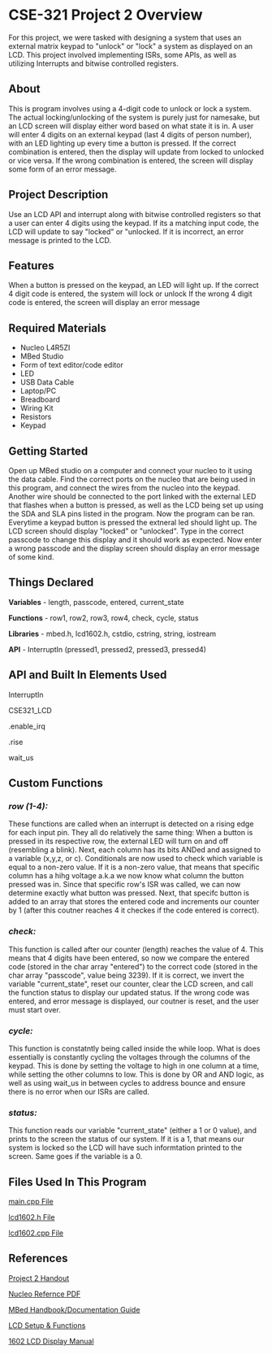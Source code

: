 # CSE-321 Project 2 Overview
For this project, we were tasked with designing a system that uses an external matrix keypad to "unlock" or "lock" a system as displayed on an LCD. This project involved implementing ISRs, some APIs, as well as utilizing Interrupts and bitwise controlled registers. 

## About 
This is program involves using a 4-digit code to unlock or lock a system. The actual locking/unlocking of the system is purely just for namesake, but an LCD screen will display either word based on what state it is in.
A user will enter 4 digits on an external keypad (last 4 digits of person number), with an LED lighting up every time a button is pressed. If the correct combination is entered, then the display will update from locked to
unlocked or vice versa. If the wrong combination is entered, the screen will display some form of an error message.

## Project Description 
Use an LCD API and interrupt along with bitwise controlled registers so that a user can enter 4 digits using the keypad. If its a matching input code, the LCD will update to say "locked"
or "unlocked. If it is incorrect, an error message is printed to the LCD.

## Features
When a button is pressed on the keypad, an LED will light up.
If the correct 4 digit code is entered, the system will lock or unlock
If the wrong 4 digit code is entered, the screen will display an error message

## Required Materials
* Nucleo L4R5ZI
* MBed Studio
* Form of text editor/code editor 
* LED
* USB Data Cable
* Laptop/PC
* Breadboard
* Wiring Kit
* Resistors
* Keypad

## Getting Started
Open up MBed studio on a computer and connect your nucleo to it using the data cable. Find the correct ports on the nucleo that are being used in this program, and connect the wires from the nucleo into the keypad. Another wire
should be connected to the port linked with the external LED that flashes when a button is pressed, as well as the LCD being set up using the SDA and SLA pins listed in the program. Now the program
can be ran. Everytime a keypad button is pressed the extneral led should light up. The LCD screen should display "locked" or "unlocked". Type in the correct passcode to change this display and 
it should work as expected. Now enter a wrong passcode and the display screen should display an error message of some kind.

## Things Declared
**Variables** - length, passcode, entered, current_state

**Functions** - row1, row2, row3, row4, check, cycle, status

**Libraries** - mbed.h, lcd1602.h, cstdio, cstring, string, iostream

**API** - InterruptIn (pressed1, pressed2, pressed3, pressed4)

## API and Built In Elements Used
InterruptIn

CSE321_LCD

.enable_irq

.rise

wait_us

## Custom Functions
 
### ***row (1-4):***

These functions are called when an interrupt is detected on a rising edge for each input pin. They all do relatively the same thing: When a button is pressed in its respective row,
the external LED will turn on and off (resembling a blink). Next, each column has its bits ANDed and assigned to a variable (x,y,z, or c). Conditionals are now used to check which variable is equal to a non-zero
value. If it is a non-zero value, that means that specific column has a hihg voltage a.k.a we now know what column the button pressed was in. Since that specific row's ISR was called, we can now determine exactly what button was pressed.
Next, that specifc button is added to an array that stores the entered code and increments our counter by 1 (after this coutner reaches 4 it checkes if the code entered is correct).

### ***check:***

This function is called after our counter (length) reaches the value of 4. This means that 4 digits have been entered, so now we compare the entered code (stored in the char array "entered") to the correct code 
(stored in the char array "passcode", value being 3239). If it is correct, we invert the variable "current_state", reset our counter, clear the LCD screen, and call the function status to display our updated status. If the wrong code was entered, and error 
message is displayed, our coutner is reset, and the user must start over.

### ***cycle:***

This function is constatntly being called inside the while loop. What is does essentially is constantly cycling the voltages through the columns of the keypad. This is done by setting the voltage to high in one column at a time,
while setting the other columns to low. This is done by OR and AND logic, as well as using wait_us in between cycles to address bounce and ensure there is no error when our ISRs are called.

### ***status:***

This function reads our variable "current_state" (either a 1 or 0 value), and prints to the screen the status of our system. If it is a 1, that means our system is locked so the LCD will have such informtation printed to the screen.
Same goes if the variable is a 0.

## Files Used In This Program
[main.cpp File](https://github.com/Brian-Leavell/CSE321-Course-Progress/blob/main/Project2/main.cpp)

[lcd1602.h File](https://github.com/Brian-Leavell/CSE321-Course-Progress/blob/main/Project2/lcd1602.h)

[lcd1602.cpp File](https://github.com/Brian-Leavell/CSE321-Course-Progress/blob/main/Project2/lcd1602.cpp)


## References
[Project 2 Handout](https://github.com/Brian-Leavell/CSE321-Course-Progress/blob/main/Project2/Project%202%20Overview.pdf)

[Nucleo Refernce PDF](https://www.st.com/resource/en/user_manual/dm00368330-stm32-nucleo-144-boards-mb1312-stmicroelectronics.pdf)

[MBed Handbook/Documentation Guide](https://os.mbed.com/handbook)

[LCD Setup & Functions](https://github.com/Brian-Leavell/CSE321-Course-Progress/blob/main/Project2/LCD%20API%20Instructions.pdf)

[1602 LCD Display Manual](https://github.com/Brian-Leavell/CSE321-Course-Progress/blob/main/Project2/1602%20LCD%20Datasheet.pdf)
